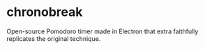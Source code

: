 # chronobreak
Open-source Pomodoro timer made in Electron that extra faithfully replicates the original technique.
